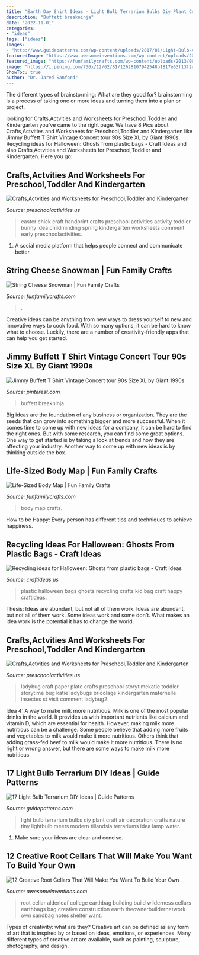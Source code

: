```yaml
---
title: "Earth Day Shirt Ideas - Light Bulb Terrarium Bulbs Diy Plant Craft Air Decoration Crafts Nature Tiny Lightbulb Meets Modern Tillandsia Terrariums Idea Lamp Water"
description: "Buffett breakninja"
date: "2022-11-01"
categories:
- "ideas"
tags: ["ideas"]
images:
- "http://www.guidepatterns.com/wp-content/uploads/2017/01/Light-Bulb-Air-Plant-Terrarium.jpg"
featuredImage: "https://www.awesomeinventions.com/wp-content/uploads/2016/02/root-cellar-bag.jpg"
featured_image: "https://funfamilycrafts.com/wp-content/uploads/2013/08/IMG_2149.jpg"
image: "https://i.pinimg.com/736x/12/62/81/12628107942548b1817e63f13f2e8c4f.jpg"
ShowToc: true
author: "Dr. Jared Sanford"
---
```



The different types of brainstorming: What are they good for?
brainstorming is a process of taking one or more ideas and turning them into a plan or project.

	

		
looking for Crafts,Actvities and Worksheets for Preschool,Toddler and Kindergarten you've came to the right page. We have 8 Pics about Crafts,Actvities and Worksheets for Preschool,Toddler and Kindergarten like Jimmy Buffett T Shirt Vintage Concert tour 90s Size XL by Giant 1990s, Recycling ideas for Halloween: Ghosts from plastic bags - Craft Ideas and also Crafts,Actvities and Worksheets for Preschool,Toddler and Kindergarten. Here you go:
		
    
## Crafts,Actvities And Worksheets For Preschool,Toddler And Kindergarten

<img loading=lazy src="http://www.preschoolactivities.us/wp-content/uploads/2014/12/Handprint-Easter-Chick.jpg" onerror="this.onerror=null;this.src='https://tse3.mm.bing.net/th?id=OIP.EaIfFb9DjwyL-w2orC5FiAHaJ7&amp;pid=15.1';" alt="Crafts,Actvities and Worksheets for Preschool,Toddler and Kindergarten">

_Source: preschoolactivities.us_

>easter chick craft handprint crafts preschool activities activity toddler bunny idea childminding spring kindergarten worksheets comment early preschoolactivities. 

	

1. A social media platform that helps people connect and communicate better.

    
## String Cheese Snowman | Fun Family Crafts

<img loading=lazy src="https://funfamilycrafts.com/wp-content/uploads/2013/12/stringcheese-snowman.jpg" onerror="this.onerror=null;this.src='https://tse4.mm.bing.net/th?id=OIP.sWo_ONPh4Ace87D5OqdmwgHaLH&amp;pid=15.1';" alt="String Cheese Snowman | Fun Family Crafts">

_Source: funfamilycrafts.com_

>. 

	

Creative ideas can be anything from new ways to dress yourself to new and innovative ways to cook food. With so many options, it can be hard to know what to choose. Luckily, there are a number of creativity-friendly apps that can help you get started.

    
## Jimmy Buffett T Shirt Vintage Concert Tour 90s Size XL By Giant 1990s

<img loading=lazy src="https://i.pinimg.com/736x/12/62/81/12628107942548b1817e63f13f2e8c4f.jpg" onerror="this.onerror=null;this.src='https://tse1.mm.bing.net/th?id=OIP.6HGWDwphbJtg1fdAIDcr2AHaJ4&amp;pid=15.1';" alt="Jimmy Buffett T Shirt Vintage Concert tour 90s Size XL by Giant 1990s">

_Source: pinterest.com_

>buffett breakninja. 

	

Big ideas are the foundation of any business or organization. They are the seeds that can grow into something bigger and more successful. When it comes time to come up with new ideas for a company, it can be hard to find the right ones. But with some research, you can find some great options. One way to get started is by taking a look at trends and how they are affecting your industry. Another way to come up with new ideas is by thinking outside the box.

    
## Life-Sized Body Map | Fun Family Crafts

<img loading=lazy src="https://funfamilycrafts.com/wp-content/uploads/2013/08/IMG_2149.jpg" onerror="this.onerror=null;this.src='https://tse4.mm.bing.net/th?id=OIP.gTmHu1WGy-Ftx72yM1BPcQHaLG&amp;pid=15.1';" alt="Life-Sized Body Map | Fun Family Crafts">

_Source: funfamilycrafts.com_

>body map crafts. 

	

How to be Happy: Every person has different tips and techniques to achieve happiness.
 

    
## Recycling Ideas For Halloween: Ghosts From Plastic Bags - Craft Ideas

<img loading=lazy src="http://www.craftideas.us/wp-content/uploads/2012/08/kid-crafts2.jpg" onerror="this.onerror=null;this.src='https://tse4.mm.bing.net/th?id=OIP.fJXPBy0CyKe4CdyjwT-wrgHaJ4&amp;pid=15.1';" alt="Recycling ideas for Halloween: Ghosts from plastic bags - Craft Ideas">

_Source: craftideas.us_

>plastic halloween bags ghosts recycling crafts kid bag craft happy craftideas. 

	

Thesis: Ideas are abundant, but not all of them work.
Ideas are abundant, but not all of them work. Some ideas work and some don't. What makes an idea work is the potential it has to change the world.

    
## Crafts,Actvities And Worksheets For Preschool,Toddler And Kindergarten

<img loading=lazy src="http://www.preschoolactivities.us/wp-content/uploads/2015/03/paper-plate-ladybug-craft-ideas.jpg" onerror="this.onerror=null;this.src='https://tse2.mm.bing.net/th?id=OIP.eJSC2uLNyQe0QygxDn6_6ADgEs&amp;pid=15.1';" alt="Crafts,Actvities and Worksheets for Preschool,Toddler and Kindergarten">

_Source: preschoolactivities.us_

>ladybug craft paper plate crafts preschool storytimekatie toddler storytime bug katie ladybugs bricolage kindergarten maternelle insectes st visit comment ladybug2. 

	

Idea 4: A way to make milk more nutritious.
Milk is one of the most popular drinks in the world. It provides us with important nutrients like calcium and vitamin D, which are essential for health. However, making milk more nutritious can be a challenge. Some people believe that adding more fruits and vegetables to milk would make it more nutritious. Others think that adding grass-fed beef to milk would make it more nutritious. There is no right or wrong answer, but there are some ways to make milk more nutritious.

    
## 17 Light Bulb Terrarium DIY Ideas | Guide Patterns

<img loading=lazy src="http://www.guidepatterns.com/wp-content/uploads/2017/01/Light-Bulb-Air-Plant-Terrarium.jpg" onerror="this.onerror=null;this.src='https://tse3.mm.bing.net/th?id=OIP.4DoQGfzkLqwU6UoF1fUIEQHaLH&amp;pid=15.1';" alt="17 Light Bulb Terrarium DIY Ideas | Guide Patterns">

_Source: guidepatterns.com_

>light bulb terrarium bulbs diy plant craft air decoration crafts nature tiny lightbulb meets modern tillandsia terrariums idea lamp water. 

	

1. Make sure your ideas are clear and concise.

    
## 12 Creative Root Cellars That Will Make You Want To Build Your Own

<img loading=lazy src="https://www.awesomeinventions.com/wp-content/uploads/2016/02/root-cellar-bag.jpg" onerror="this.onerror=null;this.src='https://tse1.mm.bing.net/th?id=OIP.FVzHVXsNWDi1lGYUVlEqcQHaJ8&amp;pid=15.1';" alt="12 Creative Root Cellars That Will Make You Want To Build Your Own">

_Source: awesomeinventions.com_

>root cellar alderleaf college earthbag building build wilderness cellars earthbags bag creative construction earth theownerbuildernetwork own sandbag notes shelter want. 

	

Types of creativity: what are they?
Creative art can be defined as any form of art that is inspired by or based on ideas, emotions, or experiences. Many different types of creative art are available, such as painting, sculpture, photography, and design.


